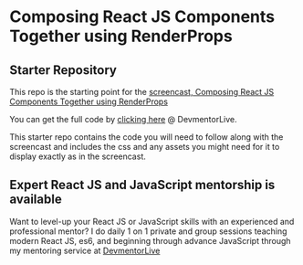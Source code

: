 # Composing React JS Components Together using RenderProps

## Starter Repository

This repo is the starting point for the [screencast, Composing React JS Components Together using RenderProps](https://)

You can get the full code by [clicking here](https://) @ DevmentorLive.

This starter repo contains the code you will need to follow along with the screencast and includes the css and any assets you might need for it to display exactly as in the screencast.

## Expert React JS and JavaScript mentorship is available

Want to level-up your React JS or JavaScript skills with an experienced and professional mentor? I do daily 1 on 1 private and group sessions teaching modern React JS, es6, and beginning through advance JavaScript through my mentoring service at [DevmentorLive](https://devmentor.live/?utm_source=github&utm_medium=readme&utm_campaign=custom-dropdown-w-filtering)
